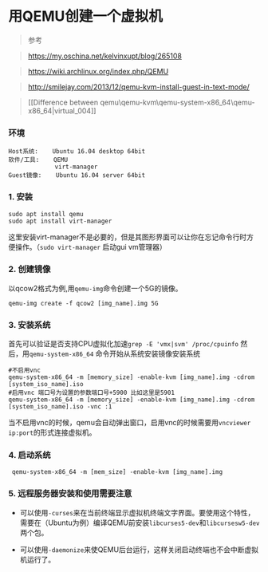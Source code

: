 # 用QEMU创建一个虚拟机

> 参考

> https://my.oschina.net/kelvinxupt/blog/265108

> https://wiki.archlinux.org/index.php/QEMU

> http://smilejay.com/2013/12/qemu-kvm-install-guest-in-text-mode/

>[[Difference between qemu\qemu-kvm\qemu-system-x86_64\qemu-x86_64|virtual_004]]

### 环境
```
Host系统:    Ubuntu 16.04 desktop 64bit
软件/工具:    QEMU
             virt-manager
Guest镜像:    Ubuntu 16.04 server 64bit
```
### 1. 安装
```shell
sudo apt install qemu
sudo apt install virt-manager
```
这里安装virt-manager不是必要的，但是其图形界面可以让你在忘记命令行时方便操作。（`sudo virt-manager` 启动gui vm管理器）

### 2. 创建镜像
以qcow2格式为例,用`qemu-img`命令创建一个5G的镜像。
```shell
qemu-img create -f qcow2 [img_name].img 5G
```

### 3. 安装系统
首先可以验证是否支持CPU虚拟化加速`grep -E 'vmx|svm' /proc/cpuinfo`
然后，用`qemu-system-x86_64` 命令开始从系统安装镜像安装系统
```shell
#不启用vnc
qemu-system-x86_64 -m [memory_size] -enable-kvm [img_name].img -cdrom [system_iso_name].iso
#启用vnc 端口号为设置的参数端口号+5900 比如这里是5901
qemu-system-x86_64 -m [memory_size] -enable-kvm [img_name].img -cdrom [system_iso_name].iso -vnc :1
```
当不启用vnc的时候，qemu会自动弹出窗口，启用vnc的时候需要用`vncviewer ip:port`的形式连接虚拟机。

### 4. 启动系统
```shell
 qemu-system-x86_64 -m [mem_size] -enable-kvm [img_name].img
```


### 5. 远程服务器安装和使用需要注意

* 可以使用`-curses`来在当前终端显示虚拟机终端文字界面。要使用这个特性，需要在（Ubuntu为例）编译QEMU前安装`libcurses5-dev`和`libcursesw5-dev`两个包。

* 可以使用`-daemonize`来使QEMU后台运行，这样关闭启动终端也不会中断虚拟机运行了。


